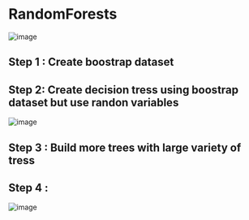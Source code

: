 # RandomForests


![image](https://user-images.githubusercontent.com/3725274/145554483-64412614-0901-45da-980a-566a62e394d3.png)

## Step 1 : Create boostrap dataset

## Step 2: Create decision tress using boostrap dataset but use randon variables

![image](https://user-images.githubusercontent.com/3725274/145554936-3e7048ea-4a7c-49fb-adb9-502b15c800ee.png)

## Step 3 : Build more trees with large variety of tress

## Step 4 : 

![image](https://user-images.githubusercontent.com/3725274/145555412-f67202f3-19bc-434d-908d-d624ed8fc49f.png)


